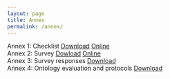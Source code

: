 ```yaml
---
layout: page
title: Annex
permalink: /annex/
---
```

Annex 1: Checklist [Download](https://smartprotocols.github.io/files/annex/Annex1_Checklist.pdf) [Online](http://goo.gl/gAVnn)  
Annex 2: Survey [Dowload](https://smartprotocols.github.io/files/annex/Annex2_survey.pdf) [Online](http://goo.gl/jBHPo)  
Annex 3: Survey responses [Download](https://smartprotocols.github.io/files/annex/Annex2_SurveyResponses.xlsx)  
Annex 4: Ontology evaluation and protocols [Download](https://smartprotocols.github.io/files/annex/Annex3_protocol_metadata_evaluation.xlsx)  